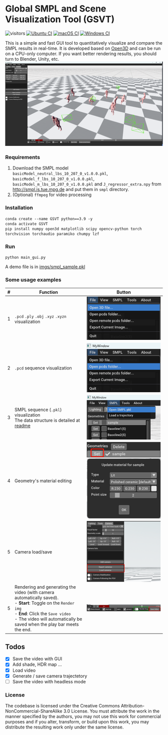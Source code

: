 Global SMPL and Scene Visualization Tool (GSVT)
===========================
![visitors](https://visitor-badge.glitch.me/badge?page_id=climbingdaily/GSVT)
[![Ubuntu CI](https://github.com/isl-org/Open3D/workflows/Ubuntu%20CI/badge.svg)](https://github.com/isl-org/Open3D/actions?query=workflow%3A%22Ubuntu+CI%22)
[![macOS CI](https://github.com/isl-org/Open3D/workflows/macOS%20CI/badge.svg)](https://github.com/isl-org/Open3D/actions?query=workflow%3A%22macOS+CI%22)
[![Windows CI](https://github.com/isl-org/Open3D/workflows/Windows%20CI/badge.svg)](https://github.com/isl-org/Open3D/actions?query=workflow%3A%22Windows+CI%22)

This is a simple and fast GUI tool to quantitatively visualize and compare the SMPL results in real-time. It is developed based on [Open3D](http://www.open3d.org/) and can be run on a CPU-only computer. If you want better rendering results, you should turn to Blender, Unity, etc. 
![](imgs/gui.jpg)



### Requirements
1. Download the SMPL model `basicModel_neutral_lbs_10_207_0_v1.0.0.pkl`, `basicModel_f_lbs_10_207_0_v1.0.0.pkl`, `basicModel_m_lbs_10_207_0_v1.0.0.pkl` and `J_regressor_extra.npy` from http://smpl.is.tue.mpg.de and put them in `smpl` directory.
2. (Optional) `ffmpeg` for video processing

### Installation  
```
conda create --name GSVT python==3.9 -y
conda activate GSVT
pip install numpy open3d matplotlib scipy opencv-python torch torchvision torchaudio paramiko chumpy lzf 
```
  
### Run
```
python main_gui.py
```
A demo file is in [imgs/smpl_sample.pkl](imgs/smpl_sample.pkl)

### Some usage examples
| # | Function | Button |
|---|---|----
| 1 |`.pcd` `.ply` `.obj` `.xyz` `.xyzn` visualization | ![](imgs/vis_3d_file.jpg)
| 2 |`.pcd` sequence visualization | ![](imgs/vis_pcd_list.jpg)
| 3 | SMPL sequence (`.pkl`) visualization <br> The data structure is detailed at [readme](gui_vis/readme.md) | ![](imgs/open_smpl.jpg)
| 4 | Geometry's material editing | ![](imgs/edit_mat_0.jpg) ![](imgs/edit_mat.jpg)
| 5 | Camera load/save | ![](imgs/camera_load.jpg) 
| 5 | Rendering and generating the video (with camera automatically saved). <br> - **Start**: Toggle on the `Render img` <br> - **End**: Click the `Save video` <br> - The video will automatically be saved when the play bar meets the end.  | ![](imgs/save_video.jpg) 
   

## Todos

- [x] Save the video with GUI
- [x] Add shade, HDR map ...
- [x] Load video
- [x] Generate / save camera trajectetory
- [ ] Save the video with headless mode

### License
The codebase is licensed under the Creative Commons Attribution-NonCommercial-ShareAlike 3.0 License. You must attribute the work in the manner specified by the authors, you may not use this work for commercial purposes and if you alter, transform, or build upon this work, you may distribute the resulting work only under the same license. 
